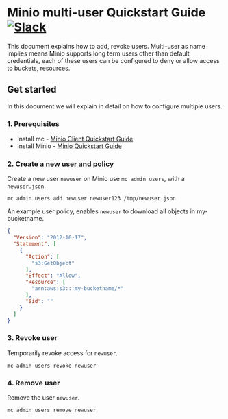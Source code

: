 # Minio multi-user Quickstart Guide [![Slack](https://slack.minio.io/slack?type=svg)](https://slack.minio.io)
This document explains how to add, revoke users. Multi-user as name implies means Minio supports long term users other than default credentials, each of these users can be configured to deny or allow access to buckets, resources.

## Get started
In this document we will explain in detail on how to configure multiple users.

### 1. Prerequisites
- Install mc - [Minio Client Quickstart Guide](https://docs.minio.io/docs/minio-client-quickstart-guide.html)
- Install Minio - [Minio Quickstart Guide](https://docs.minio.io/docs/minio-quickstart-guide)

### 2. Create a new user and policy
Create a new user `newuser` on Minio use `mc admin users`, with a `newuser.json`.
```
mc admin users add newuser newuser123 /tmp/newuser.json
```

An example user policy, enables `newuser` to download all objects in my-bucketname.
```json
{
  "Version": "2012-10-17",
  "Statement": [
    {
      "Action": [
        "s3:GetObject"
      ],
      "Effect": "Allow",
      "Resource": [
        "arn:aws:s3:::my-bucketname/*"
      ],
      "Sid": ""
    }
  ]
}
```

### 3. Revoke user
Temporarily revoke access for `newuser`.
```
mc admin users revoke newuser
```

### 4. Remove user
Remove the user `newuser`.
```
mc admin users remove newuser
```
